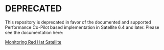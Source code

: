 # DEPRECATED

This repository is deprecated in favor of the documented and supported Performance Co-Pilot based implementation in Satellite 6.4 and later. Please see the documentation here:

[Monitoring Red Hat Satellite](https://access.redhat.com/documentation/en-us/red_hat_satellite/6.4/html/monitoring_red_hat_satellite/index)

